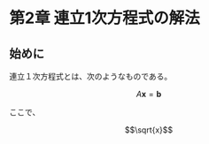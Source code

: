 # 第2章 連立1次方程式の解法

## 始めに

連立１次方程式とは、次のようなものである。
```math
A \boldsymbol{x} = \boldsymbol{b}
```
ここで、
```math
\sqrt{x}
```
